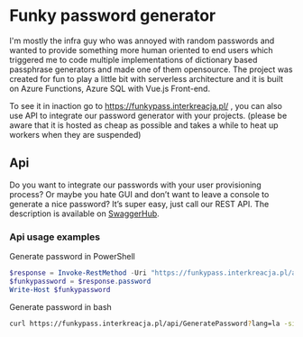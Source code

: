 # Funky password generator

I'm mostly the infra guy who was annoyed with random passwords and wanted to provide something more human oriented to end users which triggered me to code multiple implementations of dictionary based passphrase generators and made one of them opensource. The project was created for fun to play a little bit with serverless architecture and it is built on Azure Functions, Azure SQL with Vue.js Front-end.

To see it in inaction go to https://funkypass.interkreacja.pl/ , you can also use API to integrate our password generator with your projects. 
(please be aware that it is hosted as cheap as possible and takes a while to heat up workers when they are suspended)

## Api 
Do you want to integrate our passwords with your user provisioning process? Or maybe you hate GUI and don’t want to leave a console to generate a nice password? It’s super easy, just call our REST API. The description is available on [SwaggerHub](https://app.swaggerhub.com/apis/interkreacja/funkypass-interkreacja_pl/1.0.0).

### Api usage examples 
Generate password in PowerShell

``` powershell
$response = Invoke-RestMethod -Uri "https://funkypass.interkreacja.pl/api/GeneratePassword?lang=la"
$funkypassword = $response.password
Write-Host $funkypassword
 ```
 
Generate password in bash

``` sh
curl https://funkypass.interkreacja.pl/api/GeneratePassword?lang=la -silent | sed -n -e 's/^.*password":"//p' | cut -d'"' -f1
```                        
